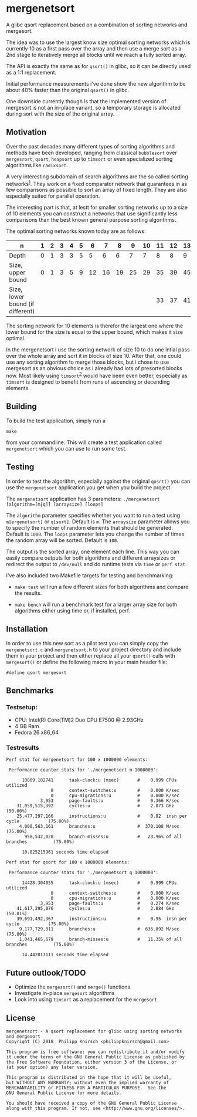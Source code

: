 # mergenetsort
A glibc qsort replacement based on a combination of sorting networks and mergesort.

The idea was to use the largest know size optimal sorting networks which is currently 10 as a
first pass over the array and then use a merge sort as a 2nd stage to iteratively merge all blocks
until we reach a fully sorted array.

The API is exactly the same as for `qsort()` in glibc, so it can be directly used as a 1:1
replacement.

Initial performance measurements i've done show the new algorithm to be about 40% faster than
the original `qsort()` in glibc.

One downside currently though is that the implemented version of mergesort is not an in-place
variant, so a temporary storage is allocated during sort with the size of the original array.

## Motivation
Over the past decades many different types of sorting algorithms and methods have been developed,
ranging from classical `bubblesort` over `mergesrort`, `qsort`, `heapsort` up to `timsort` or even
specialized sorting algorithms like `radixsort`.

A very interesting subdomain of search algorithms are the so called sorting networks<sup>[1]</sup>.
They work on a fixed comparator network that guarantees in as few comparisons as possible to sort
an array of fixed length. They are also especially suited for parallel operation.

The interesting part is that, at lestt for smaller sorting networks up to a size of 10 elements
you can construct a networks that use significantly less comparisons than the best known general
purpose sorting algorithms.

The optimal sorting networks known today are as follows:

|n 	|1 	|2 	|3 	|4 	|5 	|6 	|7 	|8 	|9 	|10 	|11 	|12 	|13 	|14 	|15 	|16 	|17     |
|-------|-------|-------|-------|-------|-------|-------|-------|-------|-------|-------|-------|-------|-------|-------|-------|-------|-------|
|Depth 	|0 	|1 	|3 	|3 	|5 	|5 	|6 	|6 	|7 	|7 	|8 	|8 	|9 	|9 	|9 	|9 	|10     |
|Size, upper bound 	|0 	|1 	|3 	|5 	|9 	|12 	|16 	|19 	|25 	|29 	|35 	|39 	|45 	|51 	|56 	|60 	|71    |
|Size, lower bound (if different)	| | | | | | | | | |     |33 	|37 	|41 	|45 	|49 	|53 	|58    |

The sorting network for 10 elements is therefor the largest one where the lower bound for the size
is equal to the upper bound, which makes it size optimal.

In the mergenetsort i use the sorting network of size 10 to do one intial pass over the whole
array and sort it in blocks of size 10. After that, one could use any sorting algorithm to merge
those blocks, but i chose to use mergesort as an obvious choice as i already had lots of presorted
blocks now. Most likely using `timsort`<sup>[2]</sup> would have been even better, especially as
`timsort` is designed to benefit from runs of ascending or decending elements.

## Building
To build the test application, simply run a

`make`

from your commandline. This will create a test application called `mergenetsort` which you can
use to run some test.

## Testing
In order to test the algorithm, especially against the original `qosrt()` you can use the
`mergenetsort` application you get when you build the project.

The `mergenetsort` application has 3 parameters: `./mergenetsort [algorithm=[m|q]] [arraysize] [loops]`

The `algorithm` parameter specifies whether you want to run a test using `m[ergenetsort]` or
`q[sort]`. Default is `m`.
The `arraysize` parameter allows you to specify the number of random elements that should be
generated. Default is `1000`.
The `loops` parameter lets you change the number of times the random array will be sorted.
Default is `100`.

The output is the sorted array, one element each line. This way you can easily compare outputs for
both algorithms and different arraysizes or redirect the output to `/dev/null` and do runtime
tests via `time` or `perf stat`.

I've also included two Makefile targets for testing and benchmarking:

- `make test` will run a few different sizes for both algorithms and compare the results.

- `make bench` will run a benchmark test for a larger array size for both algorithms either using
time or, if installed, perf.

## Installation
In order to use this new sort as a pilot test you can simply copy the `mergenetsort.c` and
`mergenetsort.h` to your project directory and include them in your project and then either
replace all your `qsort()` calls with `mergesort()` or define the following macro in your
main header file:

`#define qsort mergesort`

## Benchmarks
### Testsetup:
- CPU: Intel(R) Core(TM)2 Duo CPU     E7500  @ 2.93GHz
- 4 GB Ram
- Fedora 26 x86_64

### Testresults
```
Perf stat for mergenetsort for 100 x 1000000 elements:

 Performance counter stats for './mergenetsort m 1000000':

      10809.182741      task-clock:u (msec)       #    0.999 CPUs utilized
                 0      context-switches:u        #    0.000 K/sec
                 0      cpu-migrations:u          #    0.000 K/sec
             3,953      page-faults:u             #    0.366 K/sec
    31,059,515,392      cycles:u                  #    2.873 GHz                      (50.00%)
    25,477,297,166      instructions:u            #    0.82  insn per cycle           (75.00%)
     4,000,563,161      branches:u                #  370.108 M/sec                    (75.00%)
       958,532,028      branch-misses:u           #   23.96% of all branches          (75.00%)

      10.825215961 seconds time elapsed

Perf stat for qsort for 100 x 1000000 elements:

 Performance counter stats for './mergenetsort q 1000000':

      14428.304055      task-clock:u (msec)       #    0.999 CPUs utilized
                 0      context-switches:u        #    0.000 K/sec
                 0      cpu-migrations:u          #    0.000 K/sec
             3,953      page-faults:u             #    0.274 K/sec
    41,617,295,076      cycles:u                  #    2.884 GHz                      (50.01%)
    39,691,492,367      instructions:u            #    0.95  insn per cycle           (75.00%)
     9,177,729,011      branches:u                #  636.092 M/sec                    (75.00%)
     1,041,465,679      branch-misses:u           #   11.35% of all branches          (75.00%)

      14.442013111 seconds time elapsed
```

## Future outlook/TODO
- Optimize the `mergesort()` and `merge()` functions
- Investigate in-place `mergesort` algorithms
- Look into using `timsort` as a replacement for the `mergesort`

## License

    mergenetsort - A qsort replacement for glibc using sorting networks and mergesort
    Copyright (C) 2018  Philipp Knirsch <philippknirsch@gmail.com>

    This program is free software: you can redistribute it and/or modify
    it under the terms of the GNU General Public License as published by
    the Free Software Foundation, either version 3 of the License, or
    (at your option) any later version.

    This program is distributed in the hope that it will be useful,
    but WITHOUT ANY WARRANTY; without even the implied warranty of
    MERCHANTABILITY or FITNESS FOR A PARTICULAR PURPOSE.  See the
    GNU General Public License for more details.

    You should have received a copy of the GNU General Public License
    along with this program. If not, see <http://www.gnu.org/licenses/>.


[1]: https://en.wikipedia.org/wiki/Sorting_network
[2]: https://en.wikipedia.org/wiki/Timsort
